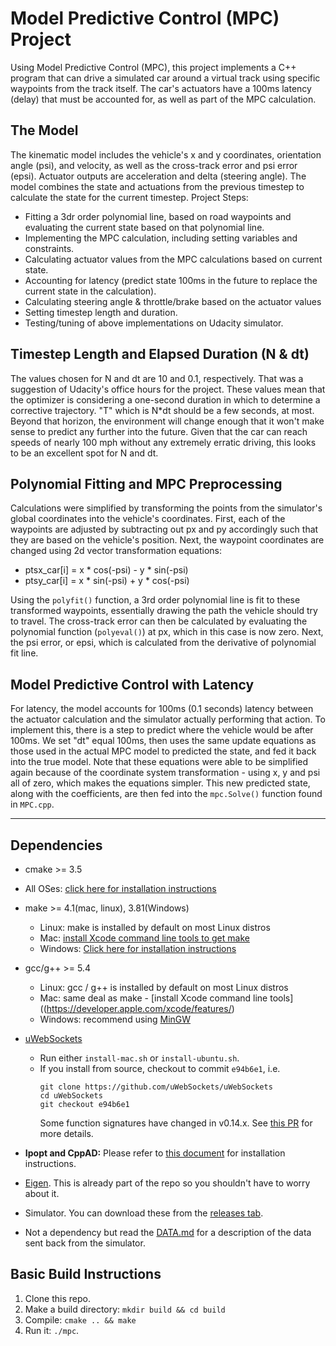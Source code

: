 
# Model Predictive Control (MPC) Project
Using Model Predictive Control (MPC), this project implements a C++ program that can drive a simulated car around a virtual track using specific waypoints from the track itself. The car's actuators have a 100ms latency (delay) that must be accounted for, as well as part of the MPC calculation.

## The Model
The kinematic model includes the vehicle's x and y coordinates, orientation angle (psi), and velocity, as well as the cross-track error and psi error (epsi). Actuator outputs are acceleration and delta (steering angle). The model combines the state and actuations from the previous timestep to calculate the state for the current timestep.
Project Steps:
* Fitting a 3dr order polynomial line, based on road waypoints and evaluating the current state based on that polynomial line.
* Implementing the MPC calculation, including setting variables and constraints.
* Calculating actuator values from the MPC calculations based on current state.
* Accounting for latency (predict state 100ms in the future to replace the current state in the calculation).
* Calculating steering angle & throttle/brake based on the actuator values
* Setting timestep length and duration.
* Testing/tuning of above implementations on Udacity simulator.

## Timestep Length and Elapsed Duration (N & dt)
The values chosen for N and dt are 10 and 0.1, respectively. That was a suggestion of Udacity's office hours for the project. These values mean that the optimizer is considering a one-second duration in which to determine a corrective trajectory. "T" which is N*dt should be a few seconds, at most. Beyond that horizon, the environment will change enough that it won't make sense to predict any further into the future. Given that the car can reach speeds of nearly 100 mph without any extremely erratic driving, this looks to be an excellent spot for N and dt.

## Polynomial Fitting and MPC Preprocessing    
Calculations were simplified by transforming the points from the simulator's global coordinates into the vehicle's coordinates. First, each of the waypoints are adjusted by subtracting out px and py accordingly such that they are based on the vehicle's position. Next, the waypoint coordinates are changed using 2d vector transformation equations:
* ptsx_car[i] = x * cos(-psi) - y * sin(-psi)
* ptsy_car[i] = x * sin(-psi) + y * cos(-psi)

Using the `polyfit()` function, a 3rd order polynomial line is fit to these transformed waypoints, essentially drawing the path the vehicle should try to travel. The cross-track error can then be calculated by evaluating the polynomial function (`polyeval()`) at px, which in this case is now zero. Next, the psi error, or epsi, which is calculated from the derivative of polynomial fit line.

## Model Predictive Control with Latency
For latency, the model accounts for 100ms (0.1 seconds) latency between the actuator calculation and the simulator actually performing that action. To implement this, there is a step to predict where the vehicle would be after 100ms. We set "dt" equal 100ms, then uses the same update equations as those used in the actual MPC model to predicted the state, and fed it back into the true model. Note that these equations were able to be simplified again because of the coordinate system transformation - using x, y and psi all of zero, which makes the equations simpler. This new predicted state, along with the coefficients, are then fed into the `mpc.Solve()` function found in `MPC.cpp`.

---

## Dependencies

* cmake >= 3.5
 * All OSes: [click here for installation instructions](https://cmake.org/install/)
* make >= 4.1(mac, linux), 3.81(Windows)
  * Linux: make is installed by default on most Linux distros
  * Mac: [install Xcode command line tools to get make](https://developer.apple.com/xcode/features/)
  * Windows: [Click here for installation instructions](http://gnuwin32.sourceforge.net/packages/make.htm)
* gcc/g++ >= 5.4
  * Linux: gcc / g++ is installed by default on most Linux distros
  * Mac: same deal as make - [install Xcode command line tools]((https://developer.apple.com/xcode/features/)
  * Windows: recommend using [MinGW](http://www.mingw.org/)
* [uWebSockets](https://github.com/uWebSockets/uWebSockets)
  * Run either `install-mac.sh` or `install-ubuntu.sh`.
  * If you install from source, checkout to commit `e94b6e1`, i.e.
    ```
    git clone https://github.com/uWebSockets/uWebSockets
    cd uWebSockets
    git checkout e94b6e1
    ```
    Some function signatures have changed in v0.14.x. See [this PR](https://github.com/udacity/CarND-MPC-Project/pull/3) for more details.

* **Ipopt and CppAD:** Please refer to [this document](https://github.com/udacity/CarND-MPC-Project/blob/master/install_Ipopt_CppAD.md) for installation instructions.
* [Eigen](http://eigen.tuxfamily.org/index.php?title=Main_Page). This is already part of the repo so you shouldn't have to worry about it.
* Simulator. You can download these from the [releases tab](https://github.com/udacity/self-driving-car-sim/releases).
* Not a dependency but read the [DATA.md](./DATA.md) for a description of the data sent back from the simulator.


## Basic Build Instructions

1. Clone this repo.
2. Make a build directory: `mkdir build && cd build`
3. Compile: `cmake .. && make`
4. Run it: `./mpc`.


